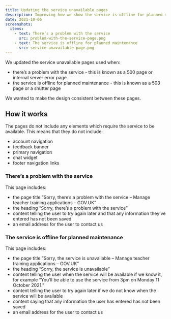 ```yaml
---
title: Updating the service unavailable pages
description: Improving how we show the service is offline for planned maintenance or that there’s a problem
date: 2021-10-06
screenshots:
  items:
    - text: There’s a problem with the service
      src: problem-with-the-service-page.png
    - text: The service is offline for planned maintenance
      src: service-unavailable-page.png
---
```


We updated the service unavailable pages used when:

- there’s a problem with the service - this is known as a 500 page or internal server error page
- the service is offline for planned maintenance - this is known as a 503 page or a shutter page

We wanted to make the design consistent between these pages.

## How it works

The pages do not include any elements which require the service to be available. This means that they do not include:

- account navigation
- feedback banner
- primary navigation
- chat widget
- footer navigation links

### There’s a problem with the service

This page includes:

- the page title “Sorry, there’s a problem with the service – Manage teacher training applications – GOV&#46;UK”
- the heading “Sorry, there’s a problem with the service”
- content telling the user to try again later and that any information they’ve entered has not been saved
- an email address for the user to contact us

### The service is offline for planned maintenance

This page includes:

- the page title “Sorry, the service is unavailable – Manage teacher training applications – GOV&#46;UK”
- the heading “Sorry, the service is unavailable”
- content telling the user when the service will be available if we know it, for example “You’ll be able to use the service from 3pm on Monday 11 October 2021.”
- content telling the user to try again later if we do not know when the service will be available
- content saying that any information the user has entered has not been saved
- an email address for the user to contact us
